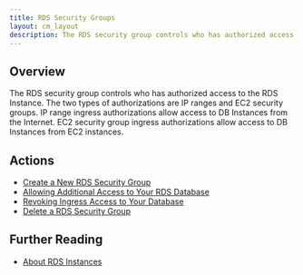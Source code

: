 ```yaml
---
title: RDS Security Groups
layout: cm_layout
description: The RDS security group controls who has authorized access to the RDS Instance in RightScale.
---
```

## Overview

The RDS security group controls who has authorized access to the RDS Instance. The two types of authorizations are IP ranges and EC2 security groups. IP range ingress authorizations allow access to DB Instances from the Internet. EC2 security group ingress authorizations allow access to DB Instances from EC2 instances.

## Actions

* [Create a New RDS Security Group](/cm/dashboard/clouds/aws/actions/rds_security_groups_actions.html#create-a-new-rds-security-group)
* [Allowing Additional Access to Your RDS Database](/cm/dashboard/clouds/aws/actions/rds_security_groups_actions.html#allowing-additional-access-to-your-rds-database)
* [Revoking Ingress Access to Your Database](/cm/dashboard/clouds/aws/actions/rds_security_groups_actions.html#revoking-ingress-access-to-your-database)
* [Delete a RDS Security Group](/cm/dashboard/clouds/aws/actions/rds_security_groups_actions.html#delete-a-rds-security-group)

## Further Reading

* [About RDS Instances](/cm/dashboard/clouds/aws/rds_instances.html)

